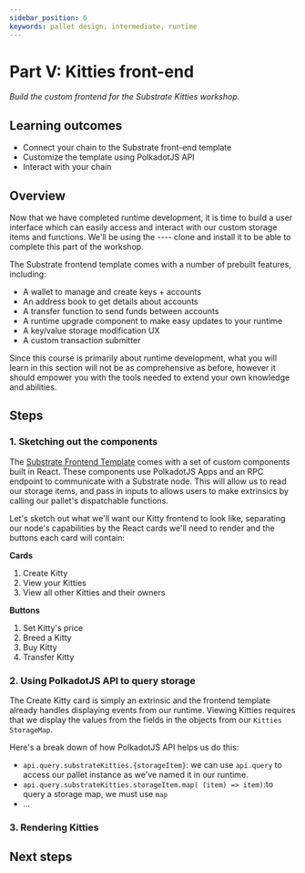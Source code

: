 ```yaml
---
sidebar_position: 6
keywords: pallet design, intermediate, runtime
---
```


# Part V: Kitties front-end
_Build the custom frontend for the Substrate Kitties workshop._

## Learning outcomes

- Connect your chain to the Substrate front-end template
- Customize the template using PolkadotJS API
- Interact with your chain 
## Overview
Now that we have completed runtime development, it is time to build a user interface which can easily access and interact with our 
custom storage items and functions. We'll be using the ---- clone and install it to be able to complete this part of the workshop.

The Substrate frontend template comes with a number of prebuilt features, including:

- A wallet to manage and create keys + accounts
- An address book to get details about accounts
- A transfer function to send funds between accounts
- A runtime upgrade component to make easy updates to your runtime
- A key/value storage modification UX
- A custom transaction submitter

Since this course is primarily about runtime development, what you will learn in this section will not be as comprehensive as before, 
however it should empower you with the tools needed to extend your own knowledge and abilities.

## Steps

### 1. Sketching out the components
The [Substrate Frontend Template][substrate-frontend-template] comes with a set of custom components built in React.
These components use PolkadotJS Apps and an RPC endpoint to communicate with a Substrate node. This will allow
us to read our storage items, and pass in inputs to allows users to make extrinsics by calling our pallet's
dispatchable functions.

Let's sketch out what we'll want our Kitty frontend to look like, separating our node's capabilities by the React cards 
we'll need to render and the buttons each card will contain:

**Cards**
1. Create Kitty
2. View your Kitties
3. View all other Kitties and their owners

**Buttons**
1. Set Kitty's price
2. Breed a Kitty
3. Buy Kitty
4. Transfer Kitty

### 2. Using PolkadotJS API to query storage

The Create Kitty card is simply an extrinsic and the frontend template already handles displaying events from our runtime.
Viewing Kitties requires that we display the values from the fields in the objects from our `Kitties` `StorageMap`. 

Here's a break down of how PolkadotJS API helps us do this:

- `api.query.substrateKitties.{storageItem}`: we can use `api.query` to access our pallet instance as we've named it in our runtime.
- `api.query.substrateKitties.storageItem.map( (item) => item)`:to query a storage map, we must use `map` 
- ...


### 3. Rendering Kitties


## Next steps

[substrate-frontend-template]: https://github.com/substrate-developer-hub/substrate-front-end-template